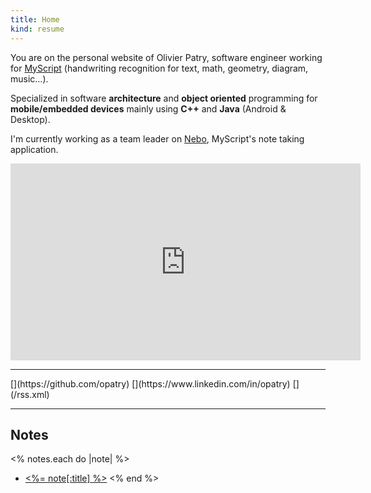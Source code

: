 ```yaml
---
title: Home
kind: resume
---
```

You are on the personal website of Olivier Patry, software engineer working for [MyScript](http://developer.myscript.com/) (handwriting recognition for text, math, geometry, diagram, music…).

Specialized in software **architecture** and **object oriented** programming for **mobile/embedded devices** mainly using
**C++** and **Java** (Android &amp; Desktop).

I'm currently working as a team leader on [Nebo](http://myscript.com/nebo/), MyScript's note taking application.

<div style="margin: 0 auto; width: 560px;">
<iframe width="560" height="315" src="https://www.youtube.com/embed/2c1oeYGmig0?autoplay=0&amp;rel=0" frameborder="0" allowfullscreen=""></iframe>
</div>

----

<div class="special-links" markdown="1">
[<span class="icon-github"></span>](https://github.com/opatry)
[<span class="icon-linkedin"></span>](https://www.linkedin.com/in/opatry)
[<span class="icon-feed"></span>](/rss.xml)
</div>

----

## Notes
<% notes.each do |note| %>
* [<%= note[:title] %>](<%= note.path %>)
<% end %>